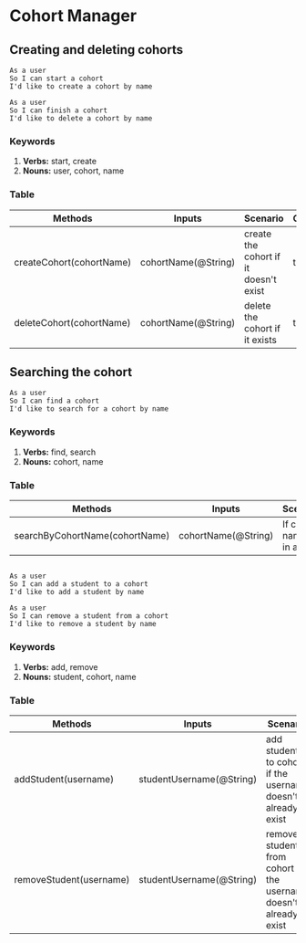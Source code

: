 # Cohort Manager

## Creating and deleting cohorts

```
As a user
So I can start a cohort
I'd like to create a cohort by name
```

```
As a user
So I can finish a cohort
I'd like to delete a cohort by name
```

### Keywords

1. **Verbs:** start, create
2. **Nouns:** user, cohort, name

### Table

| Methods | Inputs | Scenario | Outputs
| ------ | ------ | ------ | -----
| createCohort(cohortName) | cohortName(@String) | create the cohort if it doesn't exist | true
| deleteCohort(cohortName) | cohortName(@String) | delete the cohort if it exists | true

## Searching the cohort

```
As a user
So I can find a cohort
I'd like to search for a cohort by name
```

### Keywords

1. **Verbs:** find, search
2. **Nouns:** cohort, name

### Table

| Methods | Inputs | Scenario | Outputs
| ------ | ------ | ------ | -----
| searchByCohortName(cohortName) | cohortName(@String) | If cohort name is in array | true

## 

```
As a user
So I can add a student to a cohort
I'd like to add a student by name
```

```
As a user
So I can remove a student from a cohort
I'd like to remove a student by name
```

### Keywords

1. **Verbs:** add, remove
2. **Nouns:** student, cohort, name

### Table

| Methods | Inputs | Scenario | Outputs
| ------ | ------ | ------ | -----
| addStudent(username) | studentUsername(@String) | add student to cohort if the username doesn't already exist | true
| removeStudent(username) | studentUsername(@String) | remove student from cohort if the username doesn't already exist | true